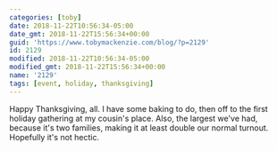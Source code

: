 ```yaml
---
categories: [toby]
date: 2018-11-22T10:56:34-05:00
date_gmt: 2018-11-22T15:56:34+00:00
guid: 'https://www.tobymackenzie.com/blog/?p=2129'
id: 2129
modified: 2018-11-22T10:56:34-05:00
modified_gmt: 2018-11-22T15:56:34+00:00
name: '2129'
tags: [event, holiday, thanksgiving]
---
```


Happy Thanksgiving, all.<!--more-->  I have some baking to do, then off to the first holiday gathering at my cousin's place.  Also, the largest we've had, because it's two families, making it at least double our normal turnout.  Hopefully it's not hectic.
